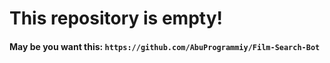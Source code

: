 # This repository is empty!
#### May be you want this: `https://github.com/AbuProgrammiy/Film-Search-Bot`

